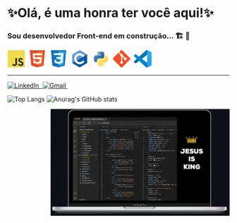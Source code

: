 # ✨Olá, é uma honra ter você aqui!✨

### Sou desenvolvedor Front-end em construção... 🏗️ 🚀

<div>
  <img src = "https://github.com/devicons/devicon/blob/master/icons/javascript/javascript-original.svg" title="js" alt="JavaScipt" width="40" height="40"/>&nbsp;
  <img src = "https://github.com/devicons/devicon/blob/master/icons/html5/html5-original.svg" title="html5" alt="HTML 5" width="40" height="40"/>&nbsp;
  <img src = "https://github.com/devicons/devicon/blob/master/icons/css3/css3-original.svg" title="css3" alt="CSS 3" width="40" height="40"/>&nbsp;
  <img src = "https://github.com/devicons/devicon/blob/master/icons/c/c-original.svg" title="c" alt="C" width="40" height="40"/>&nbsp;
  <img src = "https://github.com/devicons/devicon/blob/master/icons/python/python-original.svg" title="python" alt="Python" width="40" height="40"/>&nbsp;
  <img src = "https://github.com/devicons/devicon/blob/master/icons/git/git-original.svg" title="git" alt="Git" width="40" height="40"/>&nbsp;
  <img src = "https://github.com/devicons/devicon/blob/master/icons/vscode/vscode-original.svg" title="git" alt="Git" width="40" height="40"/>&nbsp;
</div>

---

<div id="badges">
  <a target="_blank" href="https://www.linkedin.com/in/colonig/">
    <img src = "https://camo.githubusercontent.com/c00f87aeebbec37f3ee0857cc4c20b21fefde8a96caf4744383ebfe44a47fe3f/68747470733a2f2f696d672e736869656c64732e696f2f62616467652f2d4c696e6b6564496e2d2532333030373742353f7374796c653d666f722d7468652d6261646765266c6f676f3d6c696e6b6564696e266c6f676f436f6c6f723d7768697465" alt="LinkedIn"/>&nbsp;
  <a/>
  <a href="mailto:colonig.rj@gmail.com" target="_blank">
    <img src =  "https://camo.githubusercontent.com/927d6b3961fa048ff7303daf291cb5869dfa25018997cf8c1373c2f6a85b1458/68747470733a2f2f696d672e736869656c64732e696f2f62616467652f2d476d61696c2d2532333333333f7374796c653d666f722d7468652d6261646765266c6f676f3d676d61696c266c6f676f436f6c6f723d7768697465" alt="Gmail"/>&nbsp;
  <a/>
</div>
    

 
![Top Langs](https://github-readme-stats.vercel.app/api/top-langs/?username=colonig&theme=tokyonight) ![Anurag's GitHub stats](https://github-readme-stats.vercel.app/api?username=colonig&theme=dark&show_icons=true)   
    
    
<img src = "banner03.gif" align = "right">
  




<!--

### Hi there 👋

**ColoniG/ColoniG** is a ✨ _special_ ✨ repository because its `README.md` (this file) appears on your GitHub profile.

Here are some ideas to get you started:

- 🔭 I’m currently working on ...
- 🌱 I’m currently learning ...
- 👯 I’m looking to collaborate on ...
- 🤔 I’m looking for help with ...
- 💬 Ask me about ...
- 📫 How to reach me: ...
- 😄 Pronouns: ...
- ⚡ Fun fact: ...
-->
